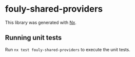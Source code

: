# fouly-shared-providers

This library was generated with [Nx](https://nx.dev).

## Running unit tests

Run `nx test fouly-shared-providers` to execute the unit tests.
